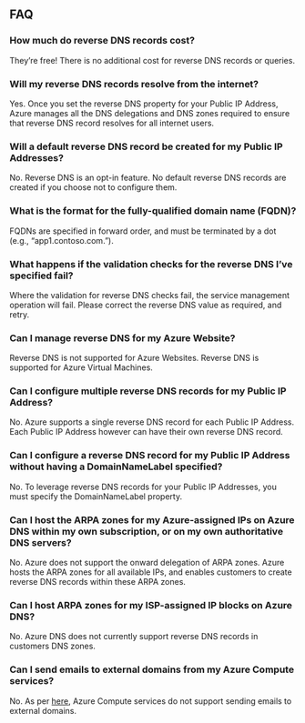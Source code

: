 <BR> 

## FAQ
### How much do reverse DNS records cost?
They’re free!  There is no additional cost for reverse DNS records or queries.

### Will my reverse DNS records resolve from the internet?
Yes. Once you set the reverse DNS property for your Public IP Address, Azure manages all the DNS delegations and DNS zones required to ensure that reverse DNS record resolves for all internet users.

### Will a default reverse DNS record be created for my Public IP Addresses?
No. Reverse DNS is an opt-in feature. No default reverse DNS records are created if you choose not to configure them.

### What is the format for the fully-qualified domain name (FQDN)?
FQDNs are specified in forward order, and must be terminated by a dot (e.g., “app1.contoso.com.”).

### What happens if the validation checks for the reverse DNS I’ve specified fail?
Where the validation for reverse DNS checks fail, the service management operation will fail. Please correct the reverse DNS value as required, and retry.

### Can I manage reverse DNS for my Azure Website?
Reverse DNS is not supported for Azure Websites. Reverse DNS is supported for Azure Virtual Machines.

### Can I configure multiple reverse DNS records for my Public IP Address?
No. Azure supports a single reverse DNS record for each Public IP Address. Each Public IP Address however can have their own reverse DNS record.

### Can I configure a reverse DNS record for my Public IP Address without having a DomainNameLabel specified?
No. To leverage reverse DNS records for your Public IP Addresses, you must specify the DomainNameLabel property.

### Can I host the ARPA zones for my Azure-assigned IPs on Azure DNS within my own subscription, or on my own authoritative DNS servers?
No. Azure does not support the onward delegation of ARPA zones. Azure hosts the ARPA zones for all available IPs, and enables customers to create reverse DNS records within these ARPA zones.

### Can I host ARPA zones for my ISP-assigned IP blocks on Azure DNS?
No. Azure DNS does not currently support reverse DNS records in customers DNS zones.

### Can I send emails to external domains from my Azure Compute services?
No. As per [here](https://blogs.msdn.microsoft.com/mast/2016/04/04/sending-e-mail-from-azure-compute-resource-to-external-domains/), Azure Compute services do not support sending emails to external domains.

